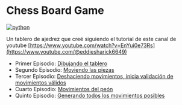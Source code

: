 # Chess Board Game 
[![python](https://img.shields.io/badge/Python-3.9-3776AB.svg?style=flat&logo=python&logoColor=white)](https://www.python.org)

Un tablero de ajedrez que creé siguiendo el tutorial de este canal de youtube [https://www.youtube.com/watch?v=EnYui0e73Rs](https://www.youtube.com/@eddiesharick6649)

 - Primer Episodio: [Dibujando el tablero](https://www.youtube.com/watch?v=EnYui0e73Rs)
 - Segundo Episodio: [Moviendo las piezas](https://www.youtube.com/watch?v=o24J3WcBGLg)
 - Tercer Episodio: [Deshaciendo movimientos, inicia validación de movimientos válidos](https://www.youtube.com/watch?v=ZV9vWiBHWIQ)
 - Cuarto Episodio: [Movimientos del peón](https://www.youtube.com/watch?v=F-ZPioOvOaM)
 - Quinto Episodio: [Generando todos los movimientos posibles](https://www.youtube.com/watch?v=LYleXQsmrk4)